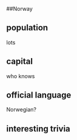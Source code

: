 ##Norway
## population
lots

## capital
who knows
 
## official language
Norwegian?

## interesting trivia




